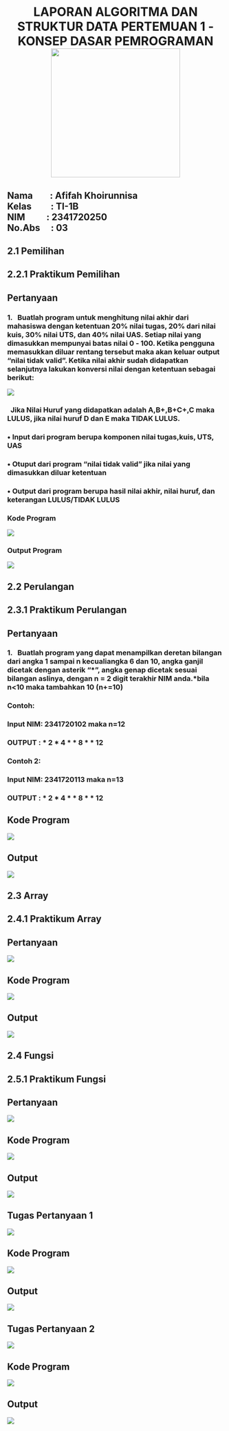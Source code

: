 
<h1 align="center">LAPORAN ALGORITMA DAN STRUKTUR DATA
PERTEMUAN 1 - KONSEP DASAR PEMROGRAMAN

<br>
<img src="picture/logopolinema.png" height="300">
</h1>

<h2>Nama &nbsp;&nbsp;&nbsp;&nbsp;&nbsp;&nbsp;&nbsp;:&nbsp;Afifah Khoirunnisa
<br>
Kelas &nbsp;&nbsp;&nbsp;&nbsp;&nbsp;&nbsp;&nbsp;&nbsp;:&nbsp;TI-1B
<br>
NIM&nbsp;&nbsp;&nbsp;&nbsp;&nbsp;&nbsp;&nbsp;&nbsp;&nbsp;&nbsp;:&nbsp;2341720250
<br>
No.Abs&nbsp;&nbsp;&nbsp;&nbsp;&nbsp;:&nbsp;03</h2>

## 2.1 Pemilihan
## 2.2.1 Praktikum Pemilihan
## Pertanyaan
### 1. &nbsp;&nbsp;Buatlah program untuk menghitung nilai akhir dari mahasiswa dengan ketentuan 20% nilai tugas, 20% dari nilai kuis, 30% nilai UTS, dan 40% nilai UAS. Setiap nilai yang dimasukkan mempunyai batas nilai 0 ‐ 100. Ketika pengguna memasukkan diluar rentang tersebut maka akan keluar output “nilai tidak valid”. Ketika nilai akhir sudah didapatkan selanjutnya lakukan konversi nilai dengan ketentuan sebagai berikut:
<img src="picture/tabelNilaiMutu.png">

### &nbsp;&nbsp;Jika Nilai Huruf yang didapatkan adalah A,B+,B+C+,C maka LULUS, jika nilai huruf D dan E maka TIDAK LULUS.
### • Input dari program berupa komponen nilai tugas,kuis, UTS, UAS
### • Otuput dari program “nilai tidak valid” jika nilai yang dimasukkan diluar ketentuan
### • Output dari program berupa hasil nilai akhir, nilai huruf, dan keterangan LULUS/TIDAK LULUS

### Kode Program
<img src="picture/nilai.png">

### Output Program
<img src="picture/output nilai.png">

## 2.2 Perulangan
## 2.3.1 Praktikum Perulangan
## Pertanyaan
### 1. &nbsp;&nbsp;Buatlah program yang dapat menampilkan deretan bilangan dari angka 1 sampai n kecualiangka 6 dan 10, angka ganjil dicetak dengan asterik “*”, angka genap dicetak sesuai bilangan aslinya, dengan n = 2 digit terakhir NIM anda.*bila n<10 maka tambahkan 10 (n+=10)
### Contoh:
### Input NIM: 2341720102 maka n=12
### OUTPUT : * 2 * 4 * * 8 * * 12
### Contoh 2:
### Input NIM: 2341720113 maka n=13
### OUTPUT : * 2 * 4 * * 8 * * 12

## Kode Program
<img src="picture/cetakAngka.png">

## Output
<img src="picture/outputCetakNilai.png">

## 2.3 Array 
## 2.4.1 Praktikum Array
## Pertanyaan
<img src="picture/pertanyaanArray.png">

## Kode Program
<img src="picture/sourceIPK.png">

## Output
<img src="picture/OutputIPK.png">

## 2.4 Fungsi
## 2.5.1 Praktikum Fungsi
## Pertanyaan
<img src="picture/pertanyaan fungsi.png">

## Kode Program
<img src="picture/sourceTokoBunga.png">

## Output
<img src="picture/outputTokoBunga.png">

## Tugas Pertanyaan 1
<img src="picture/PertanyaanTugas1.png">

## Kode Program
<img src="picture/sourcePlatMobil.png">

## Output
<img src="picture/outputPlatMobil.png">

## Tugas Pertanyaan 2
<img src="picture/PertanyaanTugas2.png">

## Kode Program
<img src="picture/sourceRumus.png">

## Output
<img src="picture/OutputRumus.png">





